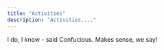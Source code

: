 ```yaml
---
title: "Activities"
description: "Activities...."
---
```

I do, I know - said Confucious. Makes sense, we say!
